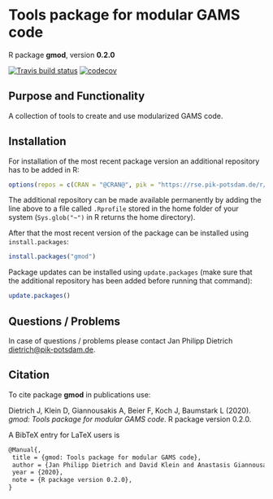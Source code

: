 # Tools package for modular GAMS code

R package **gmod**, version **0.2.0**

[![Travis build status](https://travis-ci.com/pik-piam/gmod.svg?branch=master)](https://travis-ci.com/pik-piam/gmod)  [![codecov](https://codecov.io/gh/pik-piam/gmod/branch/master/graph/badge.svg)](https://codecov.io/gh/pik-piam/gmod)

## Purpose and Functionality

A collection of tools to create and use modularized GAMS code.


## Installation

For installation of the most recent package version an additional repository has to be added in R:

```r
options(repos = c(CRAN = "@CRAN@", pik = "https://rse.pik-potsdam.de/r/packages"))
```
The additional repository can be made available permanently by adding the line above to a file called `.Rprofile` stored in the home folder of your system (`Sys.glob("~")` in R returns the home directory).

After that the most recent version of the package can be installed using `install.packages`:

```r 
install.packages("gmod")
```

Package updates can be installed using `update.packages` (make sure that the additional repository has been added before running that command):

```r 
update.packages()
```

## Questions / Problems

In case of questions / problems please contact Jan Philipp Dietrich <dietrich@pik-potsdam.de>.

## Citation

To cite package **gmod** in publications use:

Dietrich J, Klein D, Giannousakis A, Beier F, Koch J, Baumstark L (2020). _gmod: Tools
package for modular GAMS code_. R package version 0.2.0.

A BibTeX entry for LaTeX users is

 ```latex
@Manual{,
  title = {gmod: Tools package for modular GAMS code},
  author = {Jan Philipp Dietrich and David Klein and Anastasis Giannousakis and Felicitas Beier and Johannes Koch and Lavinia Baumstark},
  year = {2020},
  note = {R package version 0.2.0},
}
```

